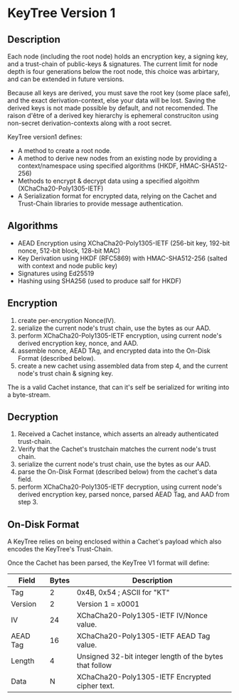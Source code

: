 KeyTree Version 1
=================

Description
-----------
Each node (including the root node) holds an encryption key, a signing key, and a trust-chain of public-keys & signatures.
The current limit for node depth is four generations below the root node, this choice was arbirtary, and can be extended in future versions.

Because all keys are derived, you must save the root key (some place safe), and the exact derivation-context, else your data will be lost.
Saving the derived keys is not made possible by default, and not recomended.
The raison d'être of a derived key hierarchy is ephemeral construciton using non-secret derivation-contexts along with a root secret.  

KeyTree version1 defines:
 - A method to create a root node.
 - A method to derive new nodes from an existing node by providing a context/namespace using specified algorithms (HKDF, HMAC-SHA512-256)
 - Methods to encrypt & decrypt data using a specified algoithm (XChaCha20-Poly1305-IETF)
 - A Serialization format for encrypted data, relying on the Cachet and Trust-Chain libraries to provide message authentication.


Algorithms
----------
 - AEAD Encryption using XChaCha20-Poly1305-IETF (256-bit key, 192-bit nonce, 512-bit block, 128-bit MAC) 
 - Key Derivation using HKDF (RFC5869) with HMAC-SHA512-256 (salted with context and node public key)
 - Signatures using Ed25519
 - Hashing using SHA256 (used to produce salf for HKDF)



Encryption
----------
 1. create per-encryption Nonce(IV).
 2. serialize the current node's trust chain, use the bytes as our AAD.
 3. perform XChaCha20-Poly1305-IETF encryption, using current node's derived encryption key, nonce, and AAD.
 4. assemble nonce, AEAD TAg, and encrypted data into the On-Disk Format (described below).
 5. create a new cachet using assembled data from step 4, and the current node's trust chain & signing key.

The is a valid Cachet instance, that can it's self be serialized for writing into a byte-stream.


Decryption
----------
 1. Received a Cachet instance, which asserts an already authenticated trust-chain.
 2. Verify that the Cachet's trustchain matches the current node's trust chain.
 3. serialize the current node's trust chain, use the bytes as our AAD.
 4. parse the On-Disk Format (described below) from the cachet's data field.
 5. perform XChaCha20-Poly1305-IETF decryption, using current node's derived encryption key, parsed nonce, parsed AEAD Tag, and AAD from step 3.


On-Disk Format
--------------
A KeyTree relies on being enclosed within a Cachet's payload which also encodes the KeyTree's Trust-Chain.


Once the Cachet has been parsed, the KeyTree V1 format will define:

| Field    | Bytes | Description                                             |
| -------- | ----- | ------------------------------------------------------- |
| Tag      | 2     | 0x4B, 0x54 ; ASCII for "KT"                             |
| Version  | 2     | Version 1 = x0001                                       | 
| IV       | 24    | XChaCha20-Poly1305-IETF IV/Nonce value.                 |
| AEAD Tag | 16    | XChaCha20-Poly1305-IETF AEAD Tag value.                 |
| Length   | 4     | Unsigned 32-bit integer length of the bytes that follow | 
| Data     | N     | XChaCha20-Poly1305-IETF Encrypted cipher text.          |

